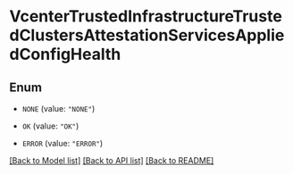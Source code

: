 # VcenterTrustedInfrastructureTrustedClustersAttestationServicesAppliedConfigHealth

## Enum


* `NONE` (value: `"NONE"`)

* `OK` (value: `"OK"`)

* `ERROR` (value: `"ERROR"`)


[[Back to Model list]](../README.md#documentation-for-models) [[Back to API list]](../README.md#documentation-for-api-endpoints) [[Back to README]](../README.md)


